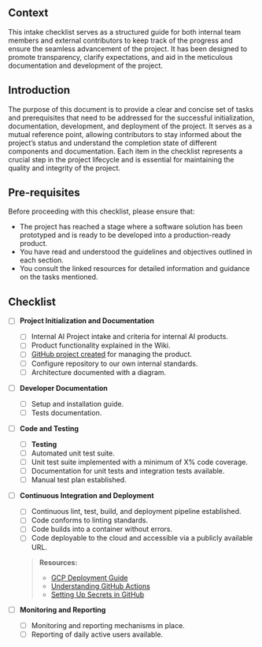 ## Context
This intake checklist serves as a structured guide for both internal team members and external contributors to keep track of the progress and ensure the seamless advancement of the project. It has been designed to promote transparency, clarify expectations, and aid in the meticulous documentation and development of the project.

## Introduction
The purpose of this document is to provide a clear and concise set of tasks and prerequisites that need to be addressed for the successful initialization, documentation, development, and deployment of the project. It serves as a mutual reference point, allowing contributors to stay informed about the project’s status and understand the completion state of different components and documentation. Each item in the checklist represents a crucial step in the project lifecycle and is essential for maintaining the quality and integrity of the project.

## Pre-requisites
Before proceeding with this checklist, please ensure that:
- The project has reached a stage where a software solution has been prototyped and is ready to be developed into a production-ready product.
- You have read and understood the guidelines and objectives outlined in each section.
- You consult the linked resources for detailed 
information and guidance on the tasks mentioned.


## Checklist

* [ ] **Project Initialization and Documentation**
   * [ ] Internal AI Project intake and criteria for internal AI products.
   * [ ] Product functionality explained in the Wiki.
   * [ ] [GitHub project created](https://github.com/orgs/ai-cfia/projects) for managing the product.
   * [ ] Configure repository to our own internal standards.
   * [ ] Architecture documented with a diagram.

* [ ] **Developer Documentation**
   * [ ] Setup and installation guide.
   * [ ] Tests documentation.

* [ ] **Code and Testing**
   * [ ] **Testing**
   * [ ] Automated unit test suite.
   * [ ] Unit test suite implemented with a minimum of X% code coverage.
   * [ ] Documentation for unit tests and integration tests available.
   * [ ] Manual test plan established.

* [ ] **Continuous Integration and Deployment**
   * [ ] Continuous lint, test, build, and deployment pipeline established.
   * [ ] Code conforms to linting standards.
   * [ ] Code builds into a container without errors.
   * [ ] Code deployable to the cloud and accessible via a publicly available URL.
   > **Resources:**
   > - [GCP Deployment Guide](https://github.com/ai-cfia/devops/blob/main/gcp-setup-script/gcp-project-setup-guide.md)
   > - [Understanding GitHub Actions](https://docs.github.com/fr/actions/learn-github-actions/understanding-github-actions)
   > - [Setting Up Secrets in GitHub](https://docs.github.com/fr/actions/security-guides/using-secrets-in-github-actions)

* [ ] **Monitoring and Reporting**
   * [ ] Monitoring and reporting mechanisms in place.
   * [ ] Reporting of daily active users available.